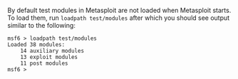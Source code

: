 By default test modules in Metasploit are not loaded when Metasploit starts. To load them, run `loadpath test/modules` after which you should see output similar to the following:
```msf
msf6 > loadpath test/modules
Loaded 38 modules:
    14 auxiliary modules
    13 exploit modules
    11 post modules
msf6 > 
```


